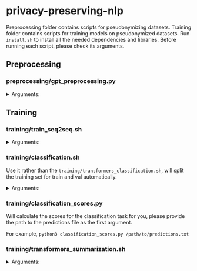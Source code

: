 # privacy-preserving-nlp
Preprocessing folder contains scripts for pseudonymizing datasets. 
Training folder contains scripts for training models on pseudonymized datasets.
Run `install.sh` to install all the needed dependencies and libraries.
Before running each script, please check its arguments.
## Preprocessing
### preprocessing/gpt_preprocessing.py
<details>
<summary>Arguments: </summary>

| Argument | Argument description |
|----------------|----------------------|
|-t, -token|Token from openai platform|
|-i, -input|Input file|
|-o, -output|Where to save your output|

</details>

## Training
### training/train_seq2seq.sh
<details>
<summary>Arguments:</summary>

| Argument | Argument description |
|----------------|----------------------|
|-t|Path to test file|
|-i|Path to train file|
</details>

### training/classification.sh
Use it rather than the `training/transformers_classification.sh`, will split the training set for train and val automatically.
<details>
<summary>Arguments:</summary>

| Argument | Argument description |
|----------------|----------------------|
|-t|Path to test file|
|-i|Path to train file|
|-x|Name of the method, will be used in the path of output model|
|-r|ID of checkpoint to resume from, optional|
</details>

### training/classification_scores.py
Will calculate the scores for the classification task for you, please provide the path to the predictions file as the first argument.

For example, `python3 classification_scores.py /path/to/predictions.txt`

### training/transformers_summarization.sh
<details>
<summary>Arguments:</summary>

| Argument | Argument description |
|----------------|----------------------|
|-t|Path to test file|
|-i|Path to train file|
|-v|Path to validation file|
|-x|Name of the method, will be used in the path of output model|
|-r|ID of checkpoint to resume from, optional|
</details>
